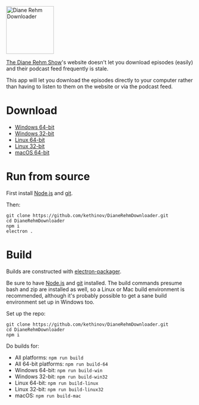 <img src='https://raw.githubusercontent.com/kethinov/DianeRehmDownloader/master/images/dianerehmdownloaderlogo.png' alt='Diane Rehm Downloader' width='128' height='128'>

[The Diane Rehm Show](http://thedianerehmshow.org/)'s website doesn't let you download episodes (easily) and their podcast feed frequently is stale.

This app will let you download the episodes directly to your computer rather than having to listen to them on the website or via the podcast feed.

Download
===

- [Windows 64-bit](https://github.com/kethinov/DianeRehmDownloader/releases/download/1.0.10/Diane.Rehm.Downloader-win32-x64.zip)
- [Windows 32-bit](https://github.com/kethinov/DianeRehmDownloader/releases/download/1.0.10/Diane.Rehm.Downloader-win32-ia32.zip)
- [Linux 64-bit](https://github.com/kethinov/DianeRehmDownloader/releases/download/1.0.10/Diane.Rehm.Downloader-linux-x64.zip)
- [Linux 32-bit](https://github.com/kethinov/DianeRehmDownloader/releases/download/1.0.10/Diane.Rehm.Downloader-linux-ia32.zip)
- [macOS 64-bit](https://github.com/kethinov/DianeRehmDownloader/releases/download/1.0.10/Diane.Rehm.Downloader-darwin-x64.zip)

Run from source
===

First install [Node.js](https://nodejs.org) and [git](https://git-scm.com).

Then:

```
git clone https://github.com/kethinov/DianeRehmDownloader.git
cd DianeRehmDownloader
npm i
electron .
```

Build
===

Builds are constructed with [electron-packager](https://github.com/maxogden/electron-packager).

Be sure to have [Node.js](https://nodejs.org) and [git](https://git-scm.com) installed. The build commands presume bash and zip are installed as well, so a Linux or Mac build environment is recommended, although it's probably possible to get a sane build environment set up in Windows too.

Set up the repo:

```
git clone https://github.com/kethinov/DianeRehmDownloader.git
cd DianeRehmDownloader
npm i
```

Do builds for:

- All platforms: `npm run build`
- All 64-bit platforms: `npm run build-64`
- Windows 64-bit: `npm run build-win`
- Windows 32-bit: `npm run build-win32`
- Linux 64-bit: `npm run build-linux`
- Linux 32-bit: `npm run build-linux32`
- macOS: `npm run build-mac`
